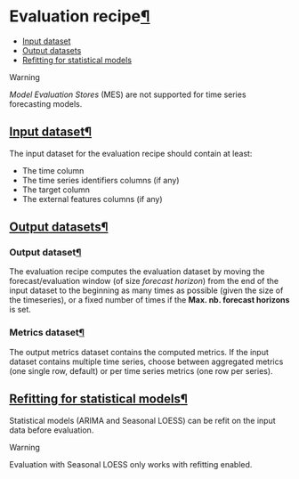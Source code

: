 Evaluation recipe[¶](#evaluation-recipe "Permalink to this heading")
====================================================================



* [Input dataset](#input-dataset)
* [Output datasets](#output-datasets)
* [Refitting for statistical models](#refitting-for-statistical-models)




Warning


*Model Evaluation Stores* (MES) are not supported for time series forecasting models.




[Input dataset](#id1)[¶](#input-dataset "Permalink to this heading")
--------------------------------------------------------------------


The input dataset for the evaluation recipe should contain at least:


* The time column
* The time series identifiers columns (if any)
* The target column
* The external features columns (if any)




[Output datasets](#id2)[¶](#output-datasets "Permalink to this heading")
------------------------------------------------------------------------



### Output dataset[¶](#output-dataset "Permalink to this heading")


The evaluation recipe computes the evaluation dataset by moving the forecast/evaluation window (of size *forecast horizon*) from the end of the input dataset to the beginning as many times as possible (given the size of the timeseries),
or a fixed number of times if the **Max. nb. forecast horizons** is set.




### Metrics dataset[¶](#metrics-dataset "Permalink to this heading")


The output metrics dataset contains the computed metrics. If the input dataset contains multiple time series, choose between aggregated metrics (one single row, default) or per time series metrics (one row per series).





[Refitting for statistical models](#id3)[¶](#refitting-for-statistical-models "Permalink to this heading")
----------------------------------------------------------------------------------------------------------


Statistical models (ARIMA and Seasonal LOESS) can be refit on the input data before evaluation.



Warning


Evaluation with Seasonal LOESS only works with refitting enabled.